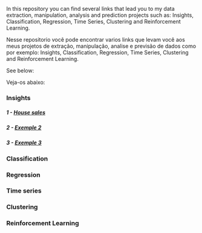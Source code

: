 In this repository you can find several links that lead you to my data extraction, manipulation, analysis and prediction projects such as: Insights, Classification, Regression, Time Series, Clustering and Reinforcement Learning.

Nesse repositorio você pode encontrar varios links que levam você aos meus projetos de extração, manipulação, analise e previsão de dados como por exemplo: Insights, Classification, Regression, Time Series, Clustering and Reinforcement Learning.
<p>See below:</p>
<p>Veja-os abaixo:</p>

###  **Insights**
   #####  1 -  <a href="https://github.com/wilianuhlmann/house_sales">    House sales</a>
   #####  2 -  <a href="https://github.com/wilianuhlmann/house_sales">    Exemple 2</a>
   #####  3 -  <a href="https://github.com/wilianuhlmann/house_sales">    Exemple 3</a>
### **Classification**

### **Regression**

### **Time** **series**

### **Clustering**

### **Reinforcement** **Learning**
